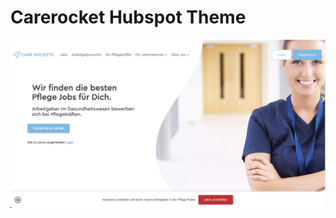 <h1>Carerocket Hubspot Theme</h1>
<img alt="Twitter Follow" src="Screenshot 2022-04-07 at 11.18.24 AM.png">
